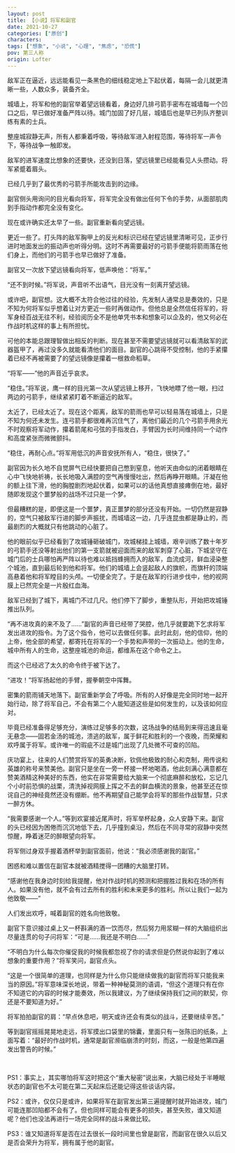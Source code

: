 ```yaml
---
layout: post
title: 【小说】将军和副官
date: 2021-10-27
categories: ["原创"]
characters: 
tags: ["想象", "小说", "心理", "焦虑", "恐慌"]
pov: 第三人称
origin: Lofter
---
```


敌军正在逼近，远远能看见一条黑色的细线稳定地上下起伏着，每隔一会儿就更清晰一些，人数众多，装备齐全。

城墙上，将军和他的副官举着望远镜看着，身边好几排弓箭手密布在城墙每一个凹口之后，早已做好准备严阵以待。城门加固了好几层，城墙后也是早已列队齐整训练有素的士兵。

整座城寂静无声，所有人都秉着呼吸，等待敌军进入射程范围，等待将军一声令下，等待战争一触即发。

敌军的进军速度比想象的还要快，还没到日落，望远镜里已经能看见人头攒动。将军紧蹙着眉头。

已经几乎到了最优秀的弓箭手所能攻击到的边缘。

副官侧头用询问的目光看向将军，将军完全没有做出任何下令的手势，从面部肌肉到手指动作都完全没有变化。

现在或许确实还太早了一些。副官重新看向望远镜。

更近一些了。打头阵的敌军胸甲上的反光和标识已经在望远镜里清晰可见，正步行进时地面发出的振动声也听得分明。这时不再需要最好的弓箭手便能将箭雨落在他们身上，而他们的弓箭手也早已做好了准备。

副官又一次放下望远镜看向将军，低声唤他：“将军。”

“还不到时候。”将军说，声音听不出语气，目光没有一刻离开望远镜。

或许吧，副官想。这大概不太符合他过往的经验，先发制人通常总是奏效的，只是不知为何将军似乎想着让对方更近一些时再做动作。但他总是全然信任将军的，将军身经百战无往不利，经验阅历全不是他单凭书本和想象可以企及的，他又何必在作战时机这样的事上有所担忧。

可他的本能总跟理智做出相反的判断。现在甚至不需要望远镜就可以看清敌军的武器盔甲了，再过没多久就能看清他们的面目。副官的心跳得不受控制，他的手紧攥着已经不再被需要了的望远镜像是攥着一根救命稻草。

“将军——”他的声音近乎哀求。

“稳住。”将军说，鹰一样的目光第一次从望远镜上移开，飞快地瞟了他一眼，扫过两边的弓箭手，继续紧紧盯着不断逼近的敌军。

太近了，已经太近了。现在这个距离，敌军的箭雨也早可以轻易落在城墙上，只是不知为何还未发生。连弓箭手都很难再沉住气了，离他们最近的几个弓箭手用余光不时观察将军动作，攥着箭尾和弓弦的手指发白，手臂因为长时间维持同一个动作和高度紧张而微微颤抖。

“稳住，再耐心点。”将军用低沉的声音安抚所有人，“稳住，很快了。”

副官因为长久地不自觉屏气已经快要把自己憋到窒息，他听天由命似的闭着眼睛在心中飞快地祈祷，长长地吸入满腔的空气再慢慢吐出，然后再睁开眼睛。汗凝在他的额上往下滑，他的胸膛剧烈地起伏着，如果可以的话他真想直接瘫倒在地，最好随即发现这个噩梦般的战场不过只是一个梦。

但最糟糕的是，即便这是一个噩梦，真正噩梦的部分还没有开始。一切仍然是寂静的，空气只被敌军行进的脚步声振扰，而城墙这一边，几乎连昆虫都是静止的，而最剧烈的大概就只有他跳动的心脏了。

他的眼前似乎已经看到了攻城锤砸破城门，攻城梯挂上城墙，艰辛训练了数十年岁的弓箭手还没等射出他们的第一支箭就被迎面而来的敌军刺穿了心脏，下城坚守在城门后的士兵哪怕再严阵以待也难以抵挡蜂拥而入的敌军，血流成河，鲜血浸染整个城池，直到最后轮到他和将军。他们的城墙上会竖起敌人的旗帜，而旗杆的顶端高悬着他和将军瞠目的头颅。一切便全完了。于是在敌军的行进步伐中，他的视网膜上已然完全是一片殷红血海。

敌军已经到了城下，离城门不过几尺。他们停下了脚步，重整队形，开始把攻城锤推出队列。

“再不进攻真的来不及了……”副官的声音已经带了哭腔，他几乎就要跪下乞求将军发出进攻的指令。为了这个指令，他可以去做任何事。此时此刻，他的信仰，他的上帝，他全部的希望，都寄托在将军的一个手势和声带的一次振动上。他的生命，城中所有人的生命，这整座城池的命运，都维系在这个命令之上。

而这个已经迟了太久的命令终于被下达了。

“进攻！”将军扬起他的手臂，握拳朝空中挥舞。

密集的箭雨铺天地落下。副官重新学会了呼吸。所有的人好像是完全同时地一起开始行动，除了将军自己，不会有第二个人能知道这些是如何发生的，以及该如何应对。

毕竟已经准备得足够充分，演练过足够多的次数，这场战争的结局到来得迅速且毫无悬念——固若金汤的城池，溃逃的敌军，属于鲜花和胜利的一个夜晚，而荣耀和欢呼属于将军。或许唯一的瑕疵不过是城门出现了几处微不可查的凹陷。

庆功宴上，往来的人们赞赏将军的英勇决断，钦佩他极致的耐心和克制，用传说和英雄的称号来赞美他。副官只是坐在一旁一杯接一杯地喝酒，他此刻满心满意都在赞美酒精这种美好的东西，他实在非常需要给大脑来一个彻底麻醉和放松，忘记几个小时前恐惧的战栗，清洗掉视网膜上挥之不去的鲜血横流的景象，他甚至还在惊诧自己的神经竟然还没有绷断。他不再期望自己能学会将军的那些作战智慧，只求一醉方休。

“我需要感谢一个人。”等到欢宴接近尾声时，将军举杯起身，众人安静下来。副官的头已经因为困倦而沉沉地低下去，几乎撞到桌沿，然后在不同寻常的寂静中突然惊醒，睁着迷茫的醉眼望向将军。

将军侧过身双手握着酒杯举到副官面前，他说：“我必须感谢我的副官。”

困惑和难以置信在副官本就被酒精搅得一团糟的大脑里打转。

“感谢他在我身边时刻给我提醒，他对作战时机的预测和把握胜过我和在场的所有人。如果没有他，就不会有过去所有的胜利和未来更多的胜利。所以让我们一起为他致敬——”

人们发出欢呼，喊着副官的姓名向他致敬。

副官下意识接过桌上又一杯斟满的酒一饮而尽，然后努力用浆糊一样的大脑组织出尽量连贯的句子问将军：“可是……我还是不明白……”

“不明白为什么每次你催促我的时候我都忽视了你的请求但是仍然说你起到了难以想象的重要作用？”将军笑问，副官点头。

“这是一个很简单的道理，也同样是为什么你只能继续做我的副官而将军只能我来当的原因。”将军意味深长地说，带着一种神秘莫测的语调，“但这个道理只有在你不知道它的内容的时候才能奏效，所以我建议，为了继续保持我们之间的默契，你还是不要知道为好。”

将军拍拍副官的肩：“早点休息吧，明天或许还会有类似的战斗，还要继续辛苦。”

等到副官摇摇晃晃地走远，将军摸出口袋里的锦囊，里面只有一张陈旧的纸条，上面写着：“最好的作战时机，通常是副官濒临崩溃的时刻，而这，一般是他第四遍发出警告的时候。”

<br>

PS1：事实上，其实哪怕将军这时把这个“重大秘密”说出来，大脑已经处于半睡眠状态的副官也不太可能在第二天起床后还能记得这些谈话内容。

PS2：或许，仅仅只是或许，如果将军在副官发出第三遍提醒时就开始进攻，城门可能连那凹陷都不会有了。但也同样可能会有更多的损失，甚至失败，谁又知道呢？他们也没法再进行一场完全同样的战斗来做比较。

PS3：谁又知道将军是否在过去很长一段时间里也曾是副官，而副官在很久以后又是否会荣升为将军，拥有属于他的副官。
